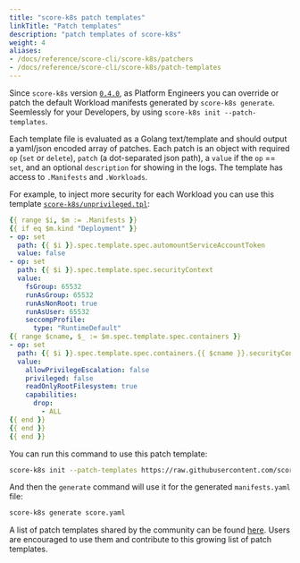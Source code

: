 ```yaml
---
title: "score-k8s patch templates"
linkTitle: "Patch templates"
description: "patch templates of score-k8s"
weight: 4
aliases:
- /docs/reference/score-cli/score-k8s/patchers
- /docs/reference/score-cli/score-k8s/patch-templates
---
```


Since `score-k8s` version [`0.4.0`](https://github.com/score-spec/score-k8s/releases/tag/0.4.0), as Platform Engineers you can override or patch the default Workload manifests generated by `score-k8s generate`. Seemlessly for your Developers, by using `score-k8s init --patch-templates`.

Each template file is evaluated as a Golang text/template and should output a yaml/json encoded array of patches. Each patch is an object with required `op` (`set` or `delete`), `patch` (a dot-separated json path), a `value` if the `op` == `set`, and an optional `description` for showing in the logs. The template has access to `.Manifests` and `.Workloads`.

For example, to inject more security for each Workload you can use this template [`score-k8s/unprivileged.tpl`](https://raw.githubusercontent.com/score-spec/community-patchers/refs/heads/main/score-k8s/unprivileged.tpl):

```yaml
{{ range $i, $m := .Manifests }}
{{ if eq $m.kind "Deployment" }}
- op: set
  path: {{ $i }}.spec.template.spec.automountServiceAccountToken
  value: false
- op: set
  path: {{ $i }}.spec.template.spec.securityContext
  value:
    fsGroup: 65532
    runAsGroup: 65532
    runAsNonRoot: true
    runAsUser: 65532
    seccompProfile:
      type: "RuntimeDefault"
{{ range $cname, $_ := $m.spec.template.spec.containers }}
- op: set
  path: {{ $i }}.spec.template.spec.containers.{{ $cname }}.securityContext
  value:
    allowPrivilegeEscalation: false
    privileged: false
    readOnlyRootFilesystem: true
    capabilities:
      drop:
        - ALL
{{ end }}
{{ end }}
{{ end }}
```

You can run this command to use this patch template:

```bash
score-k8s init --patch-templates https://raw.githubusercontent.com/score-spec/community-patchers/refs/heads/main/score-k8s/unprivileged.tpl
```

And then the `generate` command will use it for the generated `manifests.yaml` file:

```bash
score-k8s generate score.yaml
```

A list of patch templates shared by the community can be found [here](https://github.com/score-spec/community-patchers). Users are encouraged to use them and contribute to this growing list of patch templates.
